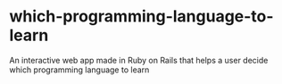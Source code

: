# which-programming-language-to-learn
An interactive web app made in Ruby on Rails that helps a user decide which programming language to learn
